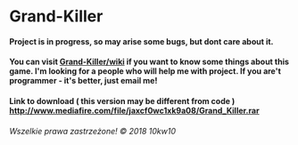 # Grand-Killer

#### Project is in progress, so may arise some bugs, but dont care about it.
#### You can visit [Grand-Killer/wiki](https://github.com/10kw10/Grand-Killer/wiki) if you want to know some things about this game. I'm looking for a people who will help me with project. If you are't programmer - it's better, just email me!
#### Link to download ( this version may be different from code ) http://www.mediafire.com/file/jaxcf0wc1xk9a08/Grand_Killer.rar

###### Wszelkie prawa zastrzeżone! © 2018 10kw10
